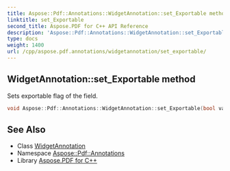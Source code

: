 ```yaml
---
title: Aspose::Pdf::Annotations::WidgetAnnotation::set_Exportable method
linktitle: set_Exportable
second_title: Aspose.PDF for C++ API Reference
description: 'Aspose::Pdf::Annotations::WidgetAnnotation::set_Exportable method. Sets exportable flag of the field in C++.'
type: docs
weight: 1400
url: /cpp/aspose.pdf.annotations/widgetannotation/set_exportable/
---
```

## WidgetAnnotation::set_Exportable method


Sets exportable flag of the field.

```cpp
void Aspose::Pdf::Annotations::WidgetAnnotation::set_Exportable(bool value)
```

## See Also

* Class [WidgetAnnotation](../)
* Namespace [Aspose::Pdf::Annotations](../../)
* Library [Aspose.PDF for C++](../../../)
